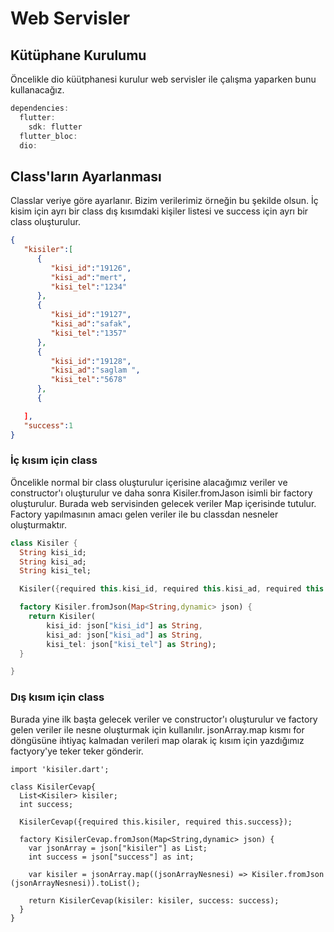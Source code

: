 # Web Servisler
## Kütüphane Kurulumu
Öncelikle dio küütphanesi kurulur web servisler ile çalışma yaparken bunu kullanacağız.
```dart
dependencies:
  flutter:
    sdk: flutter
  flutter_bloc:
  dio:
```

## Class'ların Ayarlanması
Classlar veriye göre ayarlanır. Bizim verilerimiz örneğin bu şekilde olsun. İç kisim için ayrı bir class dış kısımdaki kişiler listesi ve success için ayrı bir class oluşturulur.
```json
{
   "kisiler":[
      {
         "kisi_id":"19126",
         "kisi_ad":"mert",
         "kisi_tel":"1234"
      },
      {
         "kisi_id":"19127",
         "kisi_ad":"safak",
         "kisi_tel":"1357"
      },
      {
         "kisi_id":"19128",
         "kisi_ad":"saglam ",
         "kisi_tel":"5678"
      },
      {

   ],
   "success":1
}
```
### İç kısım için class
Öncelikle normal bir class oluşturulur içerisine alacağımız veriler ve constructor'ı oluşturulur ve daha sonra Kisiler.fromJason isimli bir factory oluşturulur. Burada web servisinden gelecek veriler Map içerisinde tutulur. Factory yapılmasının amacı gelen veriler ile bu classdan nesneler oluşturmaktır.
```dart
class Kisiler {
  String kisi_id;
  String kisi_ad;
  String kisi_tel;

  Kisiler({required this.kisi_id, required this.kisi_ad, required this.kisi_tel});

  factory Kisiler.fromJson(Map<String,dynamic> json) {
    return Kisiler(
        kisi_id: json["kisi_id"] as String,
        kisi_ad: json["kisi_ad"] as String,
        kisi_tel: json["kisi_tel"] as String);
  }

}
```
### Dış kısım için class
Burada yine ilk başta gelecek veriler ve constructor'ı oluşturulur ve factory gelen veriler ile nesne oluşturmak için kullanılır. jsonArray.map kısmı for döngüsüne ihtiyaç kalmadan verileri map olarak iç kısım için yazdığımız factyory'ye teker teker gönderir.
```
import 'kisiler.dart';

class KisilerCevap{
  List<Kisiler> kisiler;
  int success;

  KisilerCevap({required this.kisiler, required this.success});

  factory KisilerCevap.fromJson(Map<String,dynamic> json) {
    var jsonArray = json["kisiler"] as List;
    int success = json["success"] as int;

    var kisiler = jsonArray.map((jsonArrayNesnesi) => Kisiler.fromJson (jsonArrayNesnesi)).toList();

    return KisilerCevap(kisiler: kisiler, success: success);
  }
}
```









